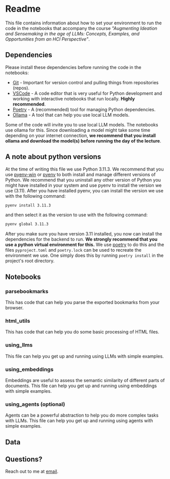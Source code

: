 # Readme

This file contains information about how to set your environment to run the code in the notebooks that accompany the course _"Augmenting Ideation and Sensemaking in the age of LLMs: Concepts, Examples, and Opportunities from an HCI Perspective"_.

## Dependencies

Please install these dependencies before running the code in the notebooks:

- [Git](https://git-scm.com/downloads) - Important for version control and pulling things from repositories (repos).
- [VSCode](https://code.visualstudio.com/download) - A code editor that is very useful for Python development and working with interactive notebooks that run locally. **Highly recommended**.
- [Poetry](https://python-poetry.org/docs/#installation) - A (recommended) tool for managing Python dependencies.
- [Ollama](https://ollama.com) - A tool that can help you use local LLM models.

Some of the code will invite you to use local LLM models. The notebooks use ollama for this. Since downloading a model might take some time depending on your internet connection, **we recommend that you install ollama and download the model(s) before running the day of the lecture**.

## A note about python versions

At the time of writing this file we use Python 3.11.3. We recommend that you use [pyenv-win](https://github.com/pyenv-win/pyenv-win) or [pyenv](https://github.com/pyenv/pyenv) to both install and manage different versions of Python. We recommend that you uninstall any other version of Python you might have installed in your system and use pyenv to install the version we use (3.11). After you have installed pyenv, you can install the version we use with the following command:

```bash
pyenv install 3.11.3
```

and then select it as the version to use with the following command:

```bash
pyenv global 3.11.3
```

After you make sure you have version 3.11 installed, you now can install the dependencies for the backend to run. **We strongly recommend that you use a python virtual environment for this.** We use [poetry](https://python-poetry.org/docs/#installation) to do this and the files `pyproject.toml` and `poetry.lock` can be used to recreate the environment we use. One simply does this by running `poetry install` in the project's root directory.

## Notebooks

### parsebookmarks

This has code that can help you parse the exported bookmarks from your browser.

### html_utils

This has code that can help you do some basic processing of HTML files.

### using_llms

This file can help you get up and running using LLMs with simple examples.

### using_embeddings

Embeddings are useful to assess the semantic similarity of different parts of documents. This file can help you get up and running using embeddings with simple examples.

### using_agents (optional)

Agents can be a powerful abstraction to help you do more complex tasks with LLMs. This file can help you get up and running using agents with simple examples.

## Data

## Questions?

Reach out to me at [email](mailto:gonzo.ramos@gmail.com).
